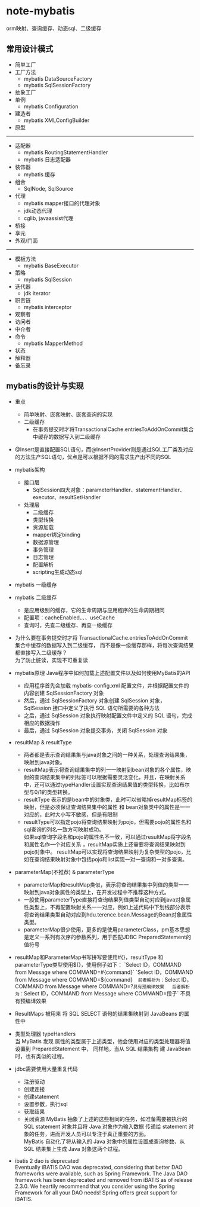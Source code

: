 # note-mybatis
orm映射、查询缓存、动态sql、二级缓存


## 常用设计模式  

- 简单工厂
- 工厂方法
    - mybatis DataSourceFactory
    - mybatis SqlSessionFactory
- 抽象工厂
- 单例
    - mybatis Configuration
- 建造者
    - mybatis XMLConfigBuilder
- 原型  
      
--------   

- 适配器
    - mybatis RoutingStatementHandler 
    - mybatis 日志适配器
- 装饰器
    - mybatis 缓存
- 组合
    - SqlNode, SqlSource   
- 代理
    - mybatis mapper接口的代理对象
    - jdk动态代理
    - cglib, javaassist代理
- 桥接
- 享元
- 外观/门面

--------   

- 模板方法
    - mybatis BaseExecutor
- 策略
    - mybatis SqlSession
- 迭代器
    - jdk iterator
- 职责链
    - mybatis interceptor
- 观察者
- 访问者
- 中介者
- 命令
    - mybatis MapperMethod
- 状态
- 解释器
- 备忘录    
    

## mybatis的设计与实现

- 重点
    - 简单映射、嵌套映射、嵌套查询的实现
    - 二级缓存
        - 在事务提交时才将TransactionalCache.entriesToAddOnCommit集合中缓存的数据写入到二级缓存

- @Insert是直接配置SQL语句，而@InsertProvider则是通过SQL工厂类及对应的方法生产SQL语句，优点是可以根据不同的需求生产出不同的SQL

- mybatis架构
    - 接口层
        - SqlSession四大对象：parameterHandler、statementHandler、executor、resultSetHandler
    - 处理层
        - 二级缓存
        - 类型转换
        - 资源加载
        - mapper绑定binding
        - 数据源管理
        - 事务管理
        - 日志管理
        - 配置解析
        - scripting生成动态sql


- mybatis 一级缓存  


- mybatis 二级缓存  
    - 是应用级别的缓存，它的生命周期与应用程序的生命周期相同
    - 配置项：cacheEnabled、<cache>、<cache-ref>、useCache
    - 查询时，先查二级缓存、再查一级缓存

- 为什么要在事务提交时才将 TransactionalCache.entriesToAddOnCommit 集合中缓存的数据写入到二级缓存，
  而不是像一级缓存那样，将每次查询结果都直接写入二级缓存？    
  为了防止脏读，实现不可重复读    

- mybatis原理 Java程序中如何加载上述配置文件以及如何使用MyBatis的API
    - 应用程序首先会加载 mybatis-config.xml 配置文件，井根据配置文件的内容创建 SqlSessionFactory 对象
    - 然后，通过 SqlSessionFactory 对象创建 SqlSession 对象， SqlSession 接口中定义了执行 SQL 语句所需要的各种方法
    - 之后，通过 SqlSession 对象执行映射配置文件中定义的 SQL 语句，完成相应的数据操作
    - 最后，通过 SqlSession 对象提交事务，关闭 SqlSession 对象
    
- resultMap & resultType
    - 两者都是表示查询结果集与java对象之间的一种关系，处理查询结果集，映射到java对象。
    - resultMap表示将查询结果集中的列一一映射到bean对象的各个属性，映射的查询结果集中的列标签可以根据需要灵活变化，并且，在映射关系中，还可以通过typeHandler设置实现查询结果值的类型转换，比如布尔型与0/1的类型转换。
    - resultType 表示的是bean中的对象类，此时可以省略掉resultMap标签的映射，但是必须保证查询结果集中的属性 和 bean对象类中的属性是一一对应的，此时大小写不敏感，但是有限制
    - resultType可以指定pojo将查询结果映射为pojo，但需要pojo的属性名和sql查询的列名一致方可映射成功。  
    如果sql查询字段名和pojo的属性名不一致，可以通过resultMap将字段名和属性名作一个对应关系 ，resultMap实质上还需要将查询结果映射到pojo对象中。
    resultMap可以实现将查询结果映射为复杂类型的pojo，比如在查询结果映射对象中包括pojo和list实现一对一查询和一对多查询。

- parameterMap(不推荐) & parameterType
    - parameterMap和resultMap类似，表示将查询结果集中列值的类型一一映射到java对象属性的类型上，在开发过程中不推荐这种方式。
    - 一般使用parameterType直接将查询结果列值类型自动对应到java对象属性类型上，不再配置映射关系一一对应，例如上述代码中下划线部分表示将查询结果类型自动对应到hdu.terence.bean.Message的Bean对象属性类型。
    - parameterMap很少使用，更多的是使用parameterClass，pm基本思想是定义一系列有次序的参数系列，用于匹配JDBC PreparedStatement的值符号

- resultMap和ParameterMap书写拼写要使用#{}，resultType 和parameterType类型使用${}，使用例子如下：  
    `Select ID，COMMAND from Message where COMMAND=#{command}`  
    `Select ID，COMMAND from Message where COMMAND=${command}`  
    前者解析为： `Select ID，COMMAND from Message where COMMAND=?` 具有预编译效果  
    后者解析为： `Select ID，COMMAND from Message where COMMAND=段子` 不具有预编译效果    

- ResultMaps 被用来 将 SQL SELECT 语句的结果集映射到 JavaBeans 的属性中

- 类型处理器 typeHandlers  
当 MyBatis 发现 属性的类型属于上述类型，他会使用对应的类型处理器将值设置到 PreparedStatement 中，
同样地，当从 SQL 结果集构 建 JavaBean 时，也有类似的过程。

- jdbc需要使用大量重复代码
    - 注册驱动
    - 创建连接
    - 创建statement
    - 设置参数，执行sql
    - 获取结果
    - 关闭资源
MyBatis 抽象了上述的这些相同的任务，如准备需要被执行的 SQL statement 对象并且将 Java 对象作为输入数据 传递给 statement 对象的任务，进而开发人员可以专注于真正重要的方面。     
MyBatis 自动化了将从输入的 Java 对象中的属性设置成查询参数、从 SQL 结果集上生成 Java 对象这两个过程。  

- ibatis 2 dao is deprecated    
Eventually iBATIS DAO was deprecated, considering that better DAO frameworks were available, such as Spring Framework.
The Java DAO framework has been deprecated and removed from iBATIS as of release 2.3.0. We heartily recommend that you consider using the Spring Framework for all your DAO needs! Spring offers great support for iBATIS.

